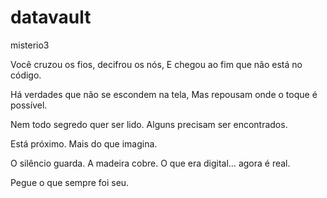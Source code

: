 # datavault
misterio3

Você cruzou os fios, decifrou os nós,
E chegou ao fim que não está no código.

Há verdades que não se escondem na tela,
Mas repousam onde o toque é possível.

Nem todo segredo quer ser lido.
Alguns precisam ser encontrados.

Está próximo.
Mais do que imagina.

O silêncio guarda. A madeira cobre.
O que era digital… agora é real.

Pegue o que sempre foi seu.
